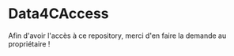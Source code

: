 # Data4CAccess

Afin d'avoir l'accès à ce repository, merci d'en faire la demande au propriétaire !

